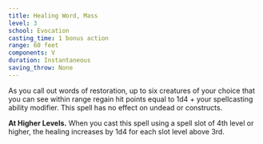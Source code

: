 ```yaml
---
title: Healing Word, Mass
level: 3
school: Evocation
casting_time: 1 bonus action
range: 60 feet
components: V
duration: Instantaneous
saving_throw: None
---
```


As you call out words of restoration, up to six creatures of your choice that you can see within range regain hit points equal to 1d4 + your spellcasting ability modifier. This spell has no effect on undead or constructs.

**At Higher Levels.** When you cast this spell using a spell slot of 4th level or higher, the healing increases by 1d4 for each slot level above 3rd.
